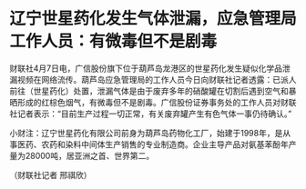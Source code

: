 # 辽宁世星药化发生气体泄漏，应急管理局工作人员：有微毒但不是剧毒

财联社4月7日电，广信股份旗下位于葫芦岛龙港区的世星药化发生疑似化学品泄漏视频在网络流传。葫芦岛应急管理局的工作人员今日向财联社记者透露：已派人前往（世星药化）处置，泄漏气体是由于废弃多年的硝酸罐在切割后遇到空气和暴晒形成的红棕色烟气，有微毒但不是剧毒。广信股份证券事务处的工作人员对财联社记者表示：“目前生产过程一切正常，有关废弃罐产生有色气体一事仍待确认。”

小财注：辽宁世星药化有限公司前身为葫芦岛药物化工厂，始建于1998年，是从事医药、农药和染料中间体生产销售的专业制造商。企业主导产品对氨基苯酚年产量为28000吨，居亚洲之首、世界第二。

（财联社记者 邢祺欣）

